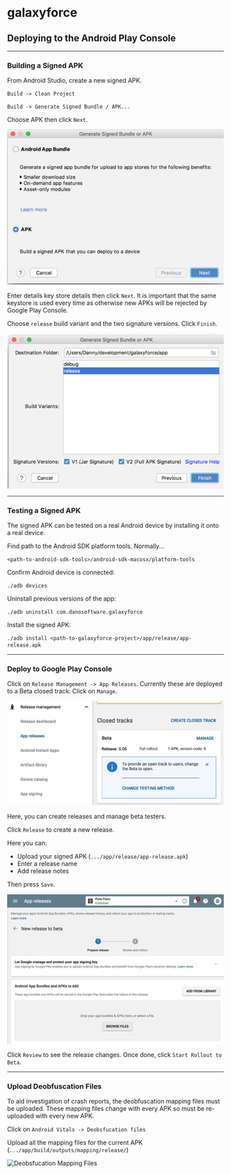 # galaxyforce


## Deploying to the Android Play Console

***

### Building a Signed APK

From Android Studio, create a new signed APK.

```
Build -> Clean Project
```

```
Build -> Generate Signed Bundle / APK...
```

Choose APK then click `Next`.

![Create APK Image](https://github.com/DannyNicholas/galaxyforce/raw/dev/assets/createAPK.png "Create APK Image")

Enter details key store details then click `Next`. It is important that the same keystore is used every time as otherwise new APKs will be rejected by Google Play Console.

Choose `release` build variant and the two signature versions. Click `Finish`.

![Choose Build Variant](https://github.com/DannyNicholas/galaxyforce/raw/dev/assets/buildVariant.png "Choose Build Variant")

***

### Testing a Signed APK

The signed APK can be tested on a real Android device by installing it onto a real device.

Find path to the Android SDK platform tools. Normally...
```
<path-to-android-sdk-tools>/android-sdk-macosx/platform-tools
```

Confirm Android device is connected:
```
./adb devices
```

Uninstall previous versions of the app:
```
./adb uninstall com.danosoftware.galaxyforce
```

Install the signed APK:
```
./adb install <path-to-galaxyforce-project>/app/release/app-release.apk
```

***

### Deploy to Google Play Console

Click on `Release Management -> App Releases`. Currently these are deployed to a Beta closed track. Click on `Manage`.

![App Release](https://github.com/DannyNicholas/galaxyforce/raw/dev/assets/appRelease.png "App Release")

Here, you can create releases and manage beta testers.

Click `Release` to create a new release.

Here you can:

- Upload your signed APK (`.../app/release/app-release.apk`)
- Enter a release name
- Add release notes

Then press `Save`.

![Upload](https://github.com/DannyNicholas/galaxyforce/raw/dev/assets/upload.png "Upload")

Click `Review` to see the release changes.
Once done, click `Start Rollout to Beta`.

***

### Upload Deobfuscation Files

To aid investigation of crash reports, the deobfuscation mapping files must be uploaded. These mapping files change with every APK so must be re-uploaded with every new APK.

Click on
```Android Vitals -> Deobsfucation files```

Upload all the mapping files for the current APK (`.../app/build/outputs/mapping/release/`)

![Deobsfucation Mapping Files](https://github.com/DannyNicholas/galaxyforce/raw/dev/assets/deobsfucation.png "Deobsfucation Mapping Files")
